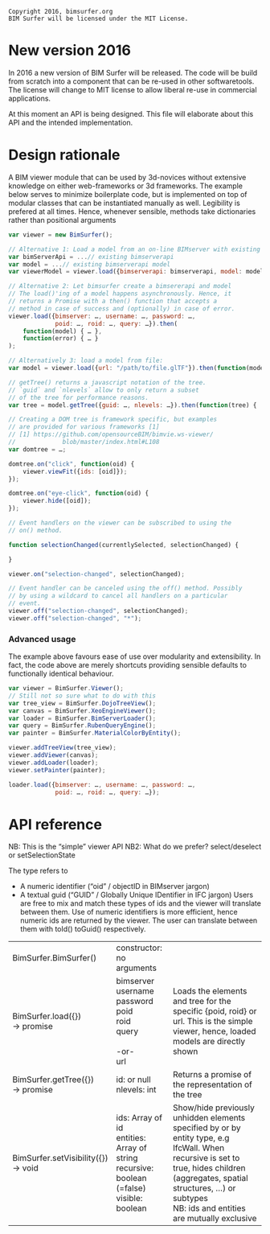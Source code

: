 
    Copyright 2016, bimsurfer.org
    BIM Surfer will be licensed under the MIT License.

# New version 2016 
In 2016 a new version of BIM Surfer will be released.
The code will be build from scratch into a component that can be re-used in other softwaretools. 
The license will change to MIT license to allow liberal re-use in commercial applications.

At this moment an API is being designed. This file will elaborate about this API and the intended implementation.

# Design rationale
A BIM viewer module that can be used by 3d-novices without extensive knowledge on either web-frameworks or 3d frameworks. The example below serves to minimize boilerplate code, but is implemented on top of modular classes that can be instantiated manually as well. Legibility is prefered at all times. Hence, whenever sensible, methods take dictionaries rather than positional arguments

```javascript
var viewer = new BimSurfer();

// Alternative 1: Load a model from an on-line BIMserver with existing bimserverapi/model:
var bimServerApi = ...// existing bimserverapi
var model = ...// existing bimserverapi model
var viewerModel = viewer.load({bimserverapi: bimserverapi, model: model, query: …});

// Alternative 2: Let bimsurfer create a bimsererapi and model
// The load()'ing of a model happens asynchronously. Hence, it
// returns a Promise with a then() function that accepts a 
// method in case of success and (optionally) in case of error.
viewer.load({bimserver: …, username: …, password: …,
             poid: …, roid: …, query: …}).then(
    function(model) { … },
    function(error) { … }
);

// Alternatively 3: load a model from file:
var model = viewer.load({url: "/path/to/file.glTF"}).then(function(model) {

// getTree() returns a javascript notation of the tree.
// `guid` and `nlevels` allow to only return a subset 
// of the tree for performance reasons.
var tree = model.getTree({guid: …, nlevels: …}).then(function(tree) {

// Creating a DOM tree is framework specific, but examples
// are provided for various frameworks [1]
// [1] https://github.com/opensourceBIM/bimvie.ws-viewer/
//             blob/master/index.html#L108
var domtree = …;

domtree.on("click", function(oid) {
    viewer.viewFit({ids: [oid]});
});

domtree.on("eye-click", function(oid) {
    viewer.hide([oid]);
});

// Event handlers on the viewer can be subscribed to using the 
// on() method.

function selectionChanged(currentlySelected, selectionChanged) {

}

viewer.on("selection-changed", selectionChanged);

// Event handler can be canceled using the off() method. Possibly
// by using a wildcard to cancel all handlers on a particular
// event.
viewer.off("selection-changed", selectionChanged);
viewer.off("selection-changed", "*");
```

### Advanced usage
The example above favours ease of use over modularity and extensibility. In fact, the code above are merely shortcuts providing sensible defaults to functionally identical behaviour.

```javascript
var viewer = BimSurfer.Viewer();
// Still not so sure what to do with this
var tree_view = BimSurfer.DojoTreeView();
var canvas = BimSurfer.XeoEngineViewer();
var loader = BimSurfer.BimServerLoader();
var query = BimSurfer.RubenQueryEngine();
var painter = BimSurfer.MaterialColorByEntity();

viewer.addTreeView(tree_view);
viewer.addViewer(canvas);
viewer.addLoader(loader);
viewer.setPainter(painter);

loader.load({bimserver: …, username: …, password: …,
             poid: …, roid: …, query: …});
```

# API reference

NB: This is the “simple” viewer API
NB2: What do we prefer? select/deselect or setSelectionState

The type <id> refers to
- A numeric identifier (“oid” / objectID in BIMserver jargon)
- A textual guid (“GUID” / Globally Unique IDentifier in IFC jargon)
Users are free to mix and match these types of ids and the viewer will translate between them. Use of numeric identifiers is more efficient, hence numeric ids are returned by the viewer. The user can translate between them with toId() toGuid() respectively.



| | | |
| ------------ | ------------ | ------------ |
| BimSurfer.BimSurfer() | constructor: no arguments |   |
| BimSurfer.load({}) <br/> → promise  | bimserver<br/> username<br/> password<br/> poid<br/> roid<br/> query<br/><br/> -or-<br/> url|  Loads the elements and tree for the specific {poid, roid} or url. This is the simple viewer, hence, loaded models are directly shown |
|  BimSurfer.getTree({})<br/> → promise | id: <id> or null <br/> nlevels: int | Returns a promise of the representation of the tree |
| BimSurfer.setVisibility({}) <br/> → void | ids: Array of id <br/> entities: Array of string <br/> recursive: boolean (=false) <br/> visible: boolean | Show/hide previously unhidden elements specified by <id> or by entity type, e.g IfcWall. When recursive is set to true, hides children (aggregates, spatial structures, …) or subtypes<br/> NB: ids and entities are mutually exclusive |

